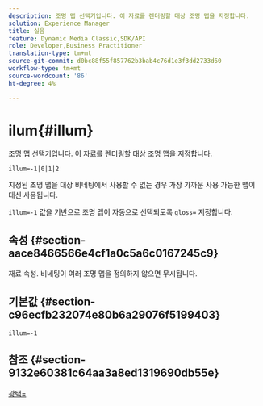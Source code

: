 ```yaml
---
description: 조명 맵 선택기입니다. 이 자료를 렌더링할 대상 조명 맵을 지정합니다.
solution: Experience Manager
title: 실음
feature: Dynamic Media Classic,SDK/API
role: Developer,Business Practitioner
translation-type: tm+mt
source-git-commit: d0bc88f55f857762b3bab4c76d1e3f3dd2733d60
workflow-type: tm+mt
source-wordcount: '86'
ht-degree: 4%

---
```



# ilum{#illum}

조명 맵 선택기입니다. 이 자료를 렌더링할 대상 조명 맵을 지정합니다.

`illum=-1|0|1|2`

지정된 조명 맵을 대상 비네팅에서 사용할 수 없는 경우 가장 가까운 사용 가능한 맵이 대신 사용됩니다.

`illum=-1` 값을 기반으로 조명 맵이 자동으로 선택되도록  `gloss=` 지정합니다.

## 속성 {#section-aace8466566e4cf1a0c5a6c0167245c9}

재료 속성. 비네팅이 여러 조명 맵을 정의하지 않으면 무시됩니다.

## 기본값 {#section-c96ecfb232074e80b6a29076f5199403}

`illum=-1`

## 참조 {#section-9132e60381c64aa3a8ed1319690db55e}

[광택=](../../../../../ir-api/http-protocol/image-rendering-api-ref/c-ir-http-protocol-ref/c-ir-http-protocol-command-reference/r-ir-http-gloss.md#reference-325aef2ee51e4e1584a06047427340ca)
